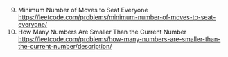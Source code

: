 
9.  Minimum Number of Moves to Seat Everyone https://leetcode.com/problems/minimum-number-of-moves-to-seat-everyone/
10. How Many Numbers Are Smaller Than the Current Number https://leetcode.com/problems/how-many-numbers-are-smaller-than-the-current-number/description/
